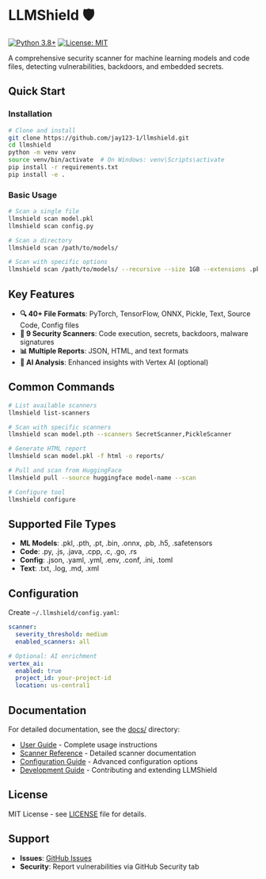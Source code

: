 # LLMShield 🛡️

[![Python 3.8+](https://img.shields.io/badge/python-3.8+-blue.svg)](https://www.python.org/downloads/)
[![License: MIT](https://img.shields.io/badge/License-MIT-yellow.svg)](https://opensource.org/licenses/MIT)

A comprehensive security scanner for machine learning models and code files, detecting vulnerabilities, backdoors, and embedded secrets.

## Quick Start

### Installation

```bash
# Clone and install
git clone https://github.com/jay123-1/llmshield.git
cd llmshield
python -m venv venv
source venv/bin/activate  # On Windows: venv\Scripts\activate
pip install -r requirements.txt
pip install -e .
```

### Basic Usage

```bash
# Scan a single file
llmshield scan model.pkl
llmshield scan config.py

# Scan a directory
llmshield scan /path/to/models/

# Scan with specific options
llmshield scan /path/to/models/ --recursive --size 1GB --extensions .pkl .pth .py
```

## Key Features

- **🔍 40+ File Formats**: PyTorch, TensorFlow, ONNX, Pickle, Text, Source Code, Config files
- **🚨 9 Security Scanners**: Code execution, secrets, backdoors, malware signatures
- **📊 Multiple Reports**: JSON, HTML, and text formats
- **🤖 AI Analysis**: Enhanced insights with Vertex AI (optional)

## Common Commands

```bash
# List available scanners
llmshield list-scanners

# Scan with specific scanners
llmshield scan model.pth --scanners SecretScanner,PickleScanner

# Generate HTML report
llmshield scan model.pkl -f html -o reports/

# Pull and scan from HuggingFace
llmshield pull --source huggingface model-name --scan

# Configure tool
llmshield configure
```

## Supported File Types

- **ML Models**: .pkl, .pth, .pt, .bin, .onnx, .pb, .h5, .safetensors
- **Code**: .py, .js, .java, .cpp, .c, .go, .rs
- **Config**: .json, .yaml, .yml, .env, .conf, .ini, .toml
- **Text**: .txt, .log, .md, .xml

## Configuration

Create `~/.llmshield/config.yaml`:

```yaml
scanner:
  severity_threshold: medium
  enabled_scanners: all

# Optional: AI enrichment  
vertex_ai:
  enabled: true
  project_id: your-project-id
  location: us-central1
```

## Documentation

For detailed documentation, see the [docs/](docs/) directory:
- [User Guide](docs/user_guide.md) - Complete usage instructions
- [Scanner Reference](docs/scanners.md) - Detailed scanner documentation
- [Configuration Guide](docs/configuration.md) - Advanced configuration options
- [Development Guide](docs/development.md) - Contributing and extending LLMShield

## License

MIT License - see [LICENSE](LICENSE) file for details.

## Support

- **Issues**: [GitHub Issues](https://github.com/jay123-1/llmshield/issues)
- **Security**: Report vulnerabilities via GitHub Security tab